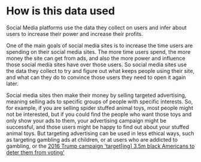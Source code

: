 # How is this data used

Social Media platforms use the data they collect on users and infer about users to increase their power and increase their profits.

One of the main goals of social media sites is to increase the time users are spending on their social media sites. The more time users spend, the more money the site can get from ads, and also the more power and influence those social media sites have over those users. So social media sites use the data they collect to try and figure out what keeps people using their site, and what can they do to convince those users they need to open it again later.

Social media sites then make their money by selling targeted advertising, meaning selling ads to specific groups of people with specific interests. So, for example, if you are selling spider stuffed animal toys, most people might not be interested, but if you could find the people who want those toys and only show your ads to them, your advertising campaign might be successful, and those users might be happy to find out about your stuffed animal toys. But targeting advertising can be used in less ethical ways, such as targeting gambling ads at children, or at users who are addicted to gambling, or the [2016 Trump campaign 'target[ing] 3.5m black Americans to deter them from voting'](https://www.theguardian.com/us-news/2020/sep/28/trump-2016-campaign-targeted-35m-black-americans-to-deter-them-from-voting)
